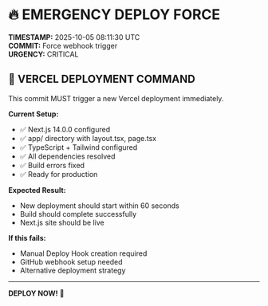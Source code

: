 # 🔥 EMERGENCY DEPLOY FORCE

**TIMESTAMP:** 2025-10-05 08:11:30 UTC  
**COMMIT:** Force webhook trigger  
**URGENCY:** CRITICAL

## 🚨 VERCEL DEPLOYMENT COMMAND

This commit MUST trigger a new Vercel deployment immediately.

**Current Setup:**
- ✅ Next.js 14.0.0 configured
- ✅ app/ directory with layout.tsx, page.tsx
- ✅ TypeScript + Tailwind configured
- ✅ All dependencies resolved
- ✅ Build errors fixed
- ✅ Ready for production

**Expected Result:**
- New deployment should start within 60 seconds
- Build should complete successfully  
- Next.js site should be live

**If this fails:**
- Manual Deploy Hook creation required
- GitHub webhook setup needed
- Alternative deployment strategy

---

**DEPLOY NOW! 🚀**